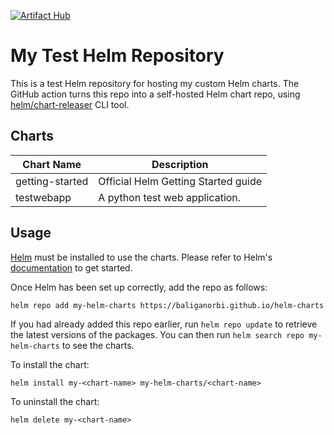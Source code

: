 [![Artifact Hub](https://img.shields.io/endpoint?url=https://artifacthub.io/badge/repository/my-helm-charts)](https://artifacthub.io/packages/search?repo=my-helm-charts)

# My Test Helm Repository

This is a test Helm repository for hosting my custom Helm charts. The GitHub action turns this repo into a self-hosted Helm chart repo, using [helm/chart-releaser](https://github.com/helm/chart-releaser) CLI tool. 

## Charts

| Chart Name  | Description |
| ----------- | ----------- |
| getting-started | Official Helm Getting Started guide |
| testwebapp | A python test web application. |


## Usage

[Helm](https://helm.sh) must be installed to use the charts.  Please refer to Helm's [documentation](https://helm.sh/docs) to get started.

Once Helm has been set up correctly, add the repo as follows:

```
helm repo add my-helm-charts https://baliganorbi.github.io/helm-charts
```

If you had already added this repo earlier, run `helm repo update` to retrieve the latest versions of the packages. You can then run `helm search repo my-helm-charts` to see the charts.

To install the <chart-name> chart:

```
helm install my-<chart-name> my-helm-charts/<chart-name>
```

To uninstall the chart:

```
helm delete my-<chart-name>
```